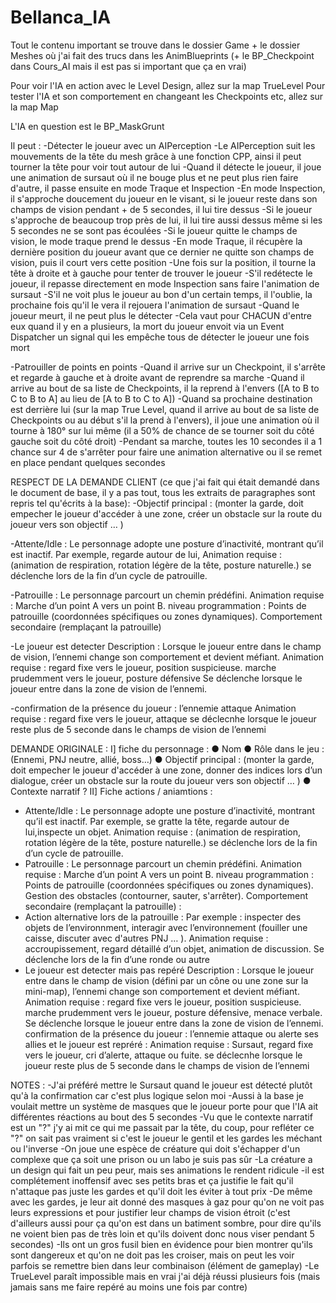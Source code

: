 ﻿# Bellanca_IA
 
 Tout le contenu important se trouve dans le dossier Game + le dossier Meshes où j'ai fait des trucs dans les AnimBlueprints (+ le BP_Checkpoint dans Cours_AI mais il est pas si important que ça en vrai)

 Pour voir l'IA en action avec le Level Design, allez sur la map TrueLevel
 Pour tester l'IA et son comportement en changeant les Checkpoints etc, allez sur la map Map

 L'IA en question est le BP_MaskGrunt
 
 Il peut :
 -Détecter le joueur avec un AIPerception
	-Le AIPerception suit les mouvements de la tête du mesh grâce à une fonction CPP, ainsi il peut tourner la tête pour voir tout autour de lui
	-Quand il détecte le joueur, il joue une animation de sursaut où il ne bouge plus et ne peut plus rien faire d'autre, il passe ensuite en mode Traque et Inspection
		-En mode Inspection, il s'approche doucement du joueur en le visant, si le joueur reste dans son champs de vision pendant + de 5 secondes, il lui tire dessus
		-Si le joueur s'approche de beaucoup trop près de lui, il lui tire aussi dessus même si les 5 secondes ne se sont pas écoulées
	-Si le joueur quitte le champs de vision, le mode traque prend le dessus
		-En mode Traque, il récupère la dernière position du joueur avant que ce dernier ne quitte son champs de vision, puis il court vers cette position
		-Une fois sur la position, il tourne la tête à droite et à gauche pour tenter de trouver le joueur
			-S'il redétecte le joueur, il repasse directement en mode Inspection sans faire l'animation de sursaut
			-S'il ne voit plus le joueur au bon d'un certain temps, il l'oublie, la prochaine fois qu'il le vera il rejouera l'animation de sursaut
	-Quand le joueur meurt, il ne peut plus le détecter
		-Cela vaut pour CHACUN d'entre eux quand il y en a plusieurs, la mort du joueur envoit via un Event Dispatcher un signal qui les empêche tous de détecter le joueur
  		une fois mort

 -Patrouiller de points en points
	-Quand il arrive sur un Checkpoint, il s'arrête et regarde à gauche et à droite avant de reprendre sa marche
	-Quand il arrive au bout de sa liste de Checkpoints, il la reprend à l'envers ([A to B to C to B to A] au lieu de [A to B to C to A])
	-Quand sa prochaine destination est derrière lui (sur la map True Level, quand il arrive au bout de sa liste de Checkpoints ou au début s'il la prend à l'envers),
	il joue une animation où il tourne à 180° sur lui même (il a 50% de chance de se tourner soit du côté gauche soit du côté droit)
	-Pendant sa marche, toutes les 10 secondes il a 1 chance sur 4 de s'arrêter pour faire une animation alternative ou il se remet en place pendant quelques secondes


	
RESPECT DE LA DEMANDE CLIENT (ce que j'ai fait qui était demandé dans le document de base, il y a pas tout, tous les extraits de paragraphes sont repris tel qu'écrits à la base):
-Objectif principal : (monter la garde, doit empecher le joueur d'accéder à une zone, créer un obstacle sur la route du joueur vers son objectif … )

-Attente/Idle : Le personnage adopte une posture d’inactivité, montrant qu’il est inactif. Par exemple, regarde autour de lui, 
Animation requise : (animation de respiration, rotation légère de la tête, posture naturelle.) 
se déclenche lors de la fin d’un cycle de patrouille.

-Patrouille : Le personnage parcourt un chemin prédéfini.
Animation requise : Marche d’un point A vers un point B.
niveau programmation : Points de patrouille (coordonnées spécifiques ou zones dynamiques).
Comportement secondaire (remplaçant la patrouille)

-Le joueur est detecter
Description : Lorsque le joueur entre dans le champ de vision, l’ennemi change son comportement et devient méfiant.
Animation requise : regard fixe vers le joueur, position suspicieuse. marche prudemment
vers le joueur, posture défensive
Se déclenche lorsque le joueur entre dans la zone de vision de l’ennemi.

-confirmation de la présence du joueur :
l’ennemie attaque
Animation requise : regard fixe vers le joueur, attaque
se déclecnhe lorsque le joueur reste plus de 5 seconde dans le champs de vision de
l’ennemi



DEMANDE ORIGINALE :
I] fiche du personnage :
● Nom
● Rôle dans le jeu : (Ennemi, PNJ neutre, allié, boss…)
● Objectif principal : (monter la garde, doit empecher le joueur d'accéder à une zone,
donner des indices lors d’un dialogue, créer un obstacle sur la route du joueur vers
son objectif … )
● Contexte narratif ?
II] Fiche actions / aniamtions :
- Attente/Idle : Le personnage adopte une posture d’inactivité, montrant qu’il est inactif.
Par exemple, se gratte la tête, regarde autour de lui,inspecte un objet.
Animation requise : (animation de respiration, rotation légère de la tête, posture naturelle.)
se déclenche lors de la fin d’un cycle de patrouille.
- Patrouille : Le personnage parcourt un chemin prédéfini.
Animation requise : Marche d’un point A vers un point B.
niveau programmation :
Points de patrouille (coordonnées spécifiques ou zones dynamiques).
Gestion des obstacles (contourner, sauter, s'arrêter).
Comportement secondaire (remplaçant la patrouille) :
- Action alternative lors de la patrouille :
Par exemple : inspecter des objets de l’environnment, interagir avec l’environnement (fouiller
une caisse, discuter avec d'autres PNJ … ).
Animation requise : accroupissement, regard détaillé d’un objet, animation de discussion.
Se déclenche lors de la fin d’une ronde ou autre
- Le joueur est detecter mais pas repéré
Description : Lorsque le joueur entre dans le champ de vision (défini par un cône ou une
zone sur la mini-map), l’ennemi change son comportement et devient méfiant.
Animation requise : regard fixe vers le joueur, position suspicieuse. marche prudemment
vers le joueur, posture défensive, menace verbale.
Se déclenche lorsque le joueur entre dans la zone de vision de l’ennemi.
confirmation de la présence du joueur :
l’ennemie attaque ou alerte ses allies et le joueur est repréré :
Animation requise : Sursaut, regard fixe vers le joueur, cri d’alerte, attaque ou fuite.
se déclecnhe lorsque le joueur reste plus de 5 seconde dans le champs de vision de
l’ennemi



NOTES :
-J'ai préféré mettre le Sursaut quand le joueur est détecté plutôt qu'à la confirmation car c'est plus logique selon moi
-Aussi à la base je voulait mettre un système de masques que le joueur porte pour que l'IA ait différentes réactions au bout des 5 secondes
-Vu que le contexte narratif est un "?" j'y ai mit ce qui me passait par la tête, du coup, pour refléter ce "?" on sait pas vraiment si c'est le joueur le gentil et les gardes les méchant ou l'inverse
	-On joue une espèce de créature qui doit s'échapper d'un complexe que ça soit une prison ou un labo je suis pas sûr
	-La créature a un design qui fait un peu peur, mais ses animations le rendent ridicule
	-il est complétement inoffensif avec ses petits bras et ça justifie le fait qu'il n'attaque pas juste les gardes et qu'il doit les éviter à tout prix
	-De même avec les gardes, je leur ait donné des masques à gaz pour qu'on ne voit pas leurs expressions et pour justifier leur champs de vision étroit
	(c'est d'ailleurs aussi pour ça qu'on est dans un batiment sombre, pour dire qu'ils ne voient bien pas de très loin et qu'ils doivent donc nous viser pendant 5 secondes)
	-Ils ont un gros fusil bien en évidence pour bien montrer qu'ils sont dangereux et qu'on ne doit pas les croiser, mais on peut les voir parfois se remettre bien dans leur combinaison (élément de gameplay)
-Le TrueLevel paraît impossible mais en vrai j'ai déjà réussi plusieurs fois (mais jamais sans me faire repéré au moins une fois par contre)
